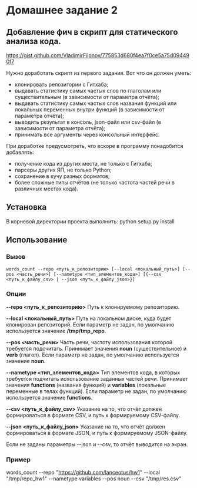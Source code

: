 # Домашнее задание 2
## Добавление фич в скрипт для статического анализа кода.

https://gist.github.com/VladimirFilonov/775853d680f4ea7f0ce5a75d094490f7

Нужно доработать скрипт из первого задания. Вот что он должен уметь:

* клонировать репозитории с Гитхаба;
* выдавать статистику самых частых слов по глаголам или существительным (в зависимости от параметра отчёта);
* выдавать статистику самых частых слов названия функций или локальных переменных внутри функций (в зависимости от параметра отчёта);
* выводить результат в консоль, json-файл или csv-файл (в зависимости от параметра отчёта);
* принимать все аргументы через консольный интерфейс.

При доработке предусмотреть, что вскоре в программу понадобится добавлять:

* получение кода из других места, не только с Гитхаба;
* парсеры других ЯП, не только Python;
* сохранение в кучу разных форматов;
* более сложные типы отчётов (не только частота частей речи в различных местах кода).

## Установка
В корневой директории проекта выполнить:
	python setup.py install

## Использование
### Вызов
	words_count --repo <путь_к_репозиторию> [--local <локальный_путь>] [--pos <часть_речи>] [--nametype <тип_элементов_кода>] [{--csv <путь_к_файлу_csv> | --json <путь_к_файлу_json>}]

### Опции
**--repo <путь_к_репозиторию>**
Путь к клонируемому репозиторию.

**--local <локальный_путь>**
Путь на локальном диске, куда будет клонирован репозиторий. Если параметр не задан, по умолчанию используется значение **/tmp/tmp_repo**.

**--pos <часть_речи>**
Часть речи, частоту использования которой требуется подсчитать. Принимает значения **noun** (существительное) и **verb** (глагол). Если параметр не задан, по умолчанию используется значение **noun**.

**--nametype <тип_элементов_кода>**
Тип элементов кода, в которых требуется подчитать использование заданных частей речи. Принимает значения **functions** (названия функций) и **variables** (локальные переменные в телах функций). Если параметр не задан, по умолчанию используется значение **functions**.

**--csv <путь_к_файлу_csv>**
Указание на то, что отчёт должен формироваться в формате CSV, и путь к формируемому CSV-файлу.

**--json <путь_к_файлу_json>**
Указание на то, что отчёт должен формироваться в формате JSON, и путь к формируемому JSON-файлу.

Если не заданы параметры --json и --csv, то отчёт выводится на экран.

### Пример
words_count --repo "https://github.com/lanceotus/hw1" --local "/tmp/repo_hw1" --nametype variables --pos noun --csv "/tmp/res.csv"

